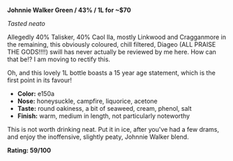 **Johnnie Walker Green / 43% / 1L for ~$70**

*Tasted neato*

Allegedly 40% Talisker, 40% Caol Ila, mostly Linkwood and Cragganmore in the remaining, this obviously coloured, chill filtered, Diageo (ALL PRAISE THE GODS!!!!) swill has never actually be reviewed by me here.  How can that be!?  I am moving to rectify this.

Oh, and this lovely 1L bottle boasts a 15 year age statement, which is the first point in its favour!

* **Color:** e150a
* **Nose:** honeysuckle, campfire, liquorice, acetone
* **Taste:** round oakiness, a bit of seaweed, cream, phenol, salt
* **Finish:** warm, medium in length, not particularly noteworthy

This is not worth drinking neat.  Put it in ice, after you've had a few drams, and enjoy the inoffensive, slightly peaty, Johnnie Walker blend.

**Rating: 59/100**